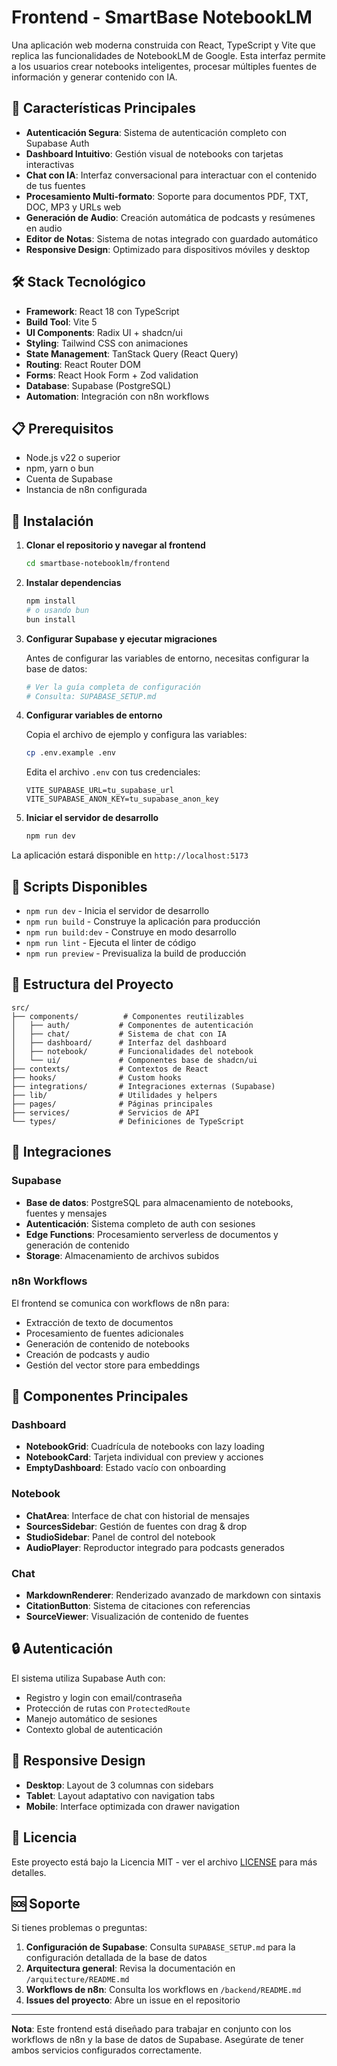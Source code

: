 # Frontend - SmartBase NotebookLM

Una aplicación web moderna construida con React, TypeScript y Vite que replica las funcionalidades de NotebookLM de Google. Esta interfaz permite a los usuarios crear notebooks inteligentes, procesar múltiples fuentes de información y generar contenido con IA.

## 🚀 Características Principales

- **Autenticación Segura**: Sistema de autenticación completo con Supabase Auth
- **Dashboard Intuitivo**: Gestión visual de notebooks con tarjetas interactivas
- **Chat con IA**: Interfaz conversacional para interactuar con el contenido de tus fuentes
- **Procesamiento Multi-formato**: Soporte para documentos PDF, TXT, DOC, MP3 y URLs web
- **Generación de Audio**: Creación automática de podcasts y resúmenes en audio
- **Editor de Notas**: Sistema de notas integrado con guardado automático
- **Responsive Design**: Optimizado para dispositivos móviles y desktop

## 🛠️ Stack Tecnológico

- **Framework**: React 18 con TypeScript
- **Build Tool**: Vite 5
- **UI Components**: Radix UI + shadcn/ui
- **Styling**: Tailwind CSS con animaciones
- **State Management**: TanStack Query (React Query)
- **Routing**: React Router DOM
- **Forms**: React Hook Form + Zod validation
- **Database**: Supabase (PostgreSQL)
- **Automation**: Integración con n8n workflows

## 📋 Prerequisitos

- Node.js v22 o superior
- npm, yarn o bun
- Cuenta de Supabase
- Instancia de n8n configurada

## 🔧 Instalación

1. **Clonar el repositorio y navegar al frontend**
   ```bash
   cd smartbase-notebooklm/frontend
   ```

2. **Instalar dependencias**
   ```bash
   npm install
   # o usando bun
   bun install
   ```

3. **Configurar Supabase y ejecutar migraciones**
   
   Antes de configurar las variables de entorno, necesitas configurar la base de datos:
   ```bash
   # Ver la guía completa de configuración
   # Consulta: SUPABASE_SETUP.md
   ```
   
4. **Configurar variables de entorno**
   
   Copia el archivo de ejemplo y configura las variables:
   ```bash
   cp .env.example .env
   ```
   
   Edita el archivo `.env` con tus credenciales:
   ```env
   VITE_SUPABASE_URL=tu_supabase_url
   VITE_SUPABASE_ANON_KEY=tu_supabase_anon_key
   ```

5. **Iniciar el servidor de desarrollo**
   ```bash
   npm run dev
   ```

La aplicación estará disponible en `http://localhost:5173`

## 📜 Scripts Disponibles

- `npm run dev` - Inicia el servidor de desarrollo
- `npm run build` - Construye la aplicación para producción
- `npm run build:dev` - Construye en modo desarrollo
- `npm run lint` - Ejecuta el linter de código
- `npm run preview` - Previsualiza la build de producción

## 📁 Estructura del Proyecto

```
src/
├── components/          # Componentes reutilizables
│   ├── auth/           # Componentes de autenticación
│   ├── chat/           # Sistema de chat con IA
│   ├── dashboard/      # Interfaz del dashboard
│   ├── notebook/       # Funcionalidades del notebook
│   └── ui/             # Componentes base de shadcn/ui
├── contexts/           # Contextos de React
├── hooks/              # Custom hooks
├── integrations/       # Integraciones externas (Supabase)
├── lib/                # Utilidades y helpers
├── pages/              # Páginas principales
├── services/           # Servicios de API
└── types/              # Definiciones de TypeScript
```

## 🔌 Integraciones

### Supabase
- **Base de datos**: PostgreSQL para almacenamiento de notebooks, fuentes y mensajes
- **Autenticación**: Sistema completo de auth con sesiones
- **Edge Functions**: Procesamiento serverless de documentos y generación de contenido
- **Storage**: Almacenamiento de archivos subidos

### n8n Workflows
El frontend se comunica con workflows de n8n para:
- Extracción de texto de documentos
- Procesamiento de fuentes adicionales
- Generación de contenido de notebooks
- Creación de podcasts y audio
- Gestión del vector store para embeddings

## 🎨 Componentes Principales

### Dashboard
- **NotebookGrid**: Cuadrícula de notebooks con lazy loading
- **NotebookCard**: Tarjeta individual con preview y acciones
- **EmptyDashboard**: Estado vacío con onboarding

### Notebook
- **ChatArea**: Interface de chat con historial de mensajes
- **SourcesSidebar**: Gestión de fuentes con drag & drop
- **StudioSidebar**: Panel de control del notebook
- **AudioPlayer**: Reproductor integrado para podcasts generados

### Chat
- **MarkdownRenderer**: Renderizado avanzado de markdown con sintaxis
- **CitationButton**: Sistema de citaciones con referencias
- **SourceViewer**: Visualización de contenido de fuentes

## 🔒 Autenticación

El sistema utiliza Supabase Auth con:
- Registro y login con email/contraseña
- Protección de rutas con `ProtectedRoute`
- Manejo automático de sesiones
- Contexto global de autenticación

## 📱 Responsive Design

- **Desktop**: Layout de 3 columnas con sidebars
- **Tablet**: Layout adaptativo con navigation tabs
- **Mobile**: Interface optimizada con drawer navigation

## 📄 Licencia

Este proyecto está bajo la Licencia MIT - ver el archivo [LICENSE](LICENSE) para más detalles.

## 🆘 Soporte

Si tienes problemas o preguntas:
1. **Configuración de Supabase**: Consulta `SUPABASE_SETUP.md` para la configuración detallada de la base de datos
2. **Arquitectura general**: Revisa la documentación en `/arquitecture/README.md`
3. **Workflows de n8n**: Consulta los workflows en `/backend/README.md`
4. **Issues del proyecto**: Abre un issue en el repositorio

---

**Nota**: Este frontend está diseñado para trabajar en conjunto con los workflows de n8n y la base de datos de Supabase. Asegúrate de tener ambos servicios configurados correctamente.